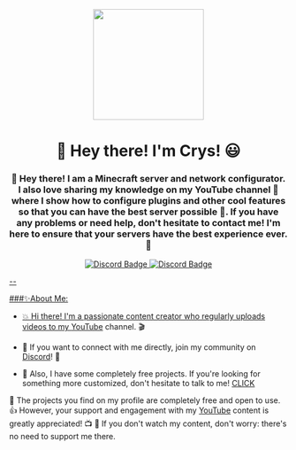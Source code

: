 <div id="header" align="center">
    <img src="https://media0.giphy.com/media/r8GMmlV8qGrfZ3txfX/giphy.gif?cid=ecf05e47grjtwv0ei1hk5aw95sptqgt9c542zfke3huyh9yn&rid=giphy.gif&ct=g"
        width="200" />
    <h1 align="center">👋 Hey there! I'm Crys! 😃</h1>
    <h3 align="center">👋 Hey there! I am a Minecraft server and network configurator. I also love sharing my knowledge on my YouTube channel 🎥 where I show how to configure plugins and other cool features so that you can have the best server possible 🚀. If you have any problems or need help, don't hesitate to contact me! I'm here to ensure that your servers have the best experience ever. 💪
    </h3>
</div>

<div id="header" align="center">
    <a href="https://discord.gg/qqTzknbS45" target="_blank">
        <img src="https://img.shields.io/discord/1054259347426922586?logo=Discord&style=for-the-badge" alt="Discord Badge"
    </a>
    <a href="https://www.youtube.com/@Mr-Crys" target="_blank">
        <img src="https://img.shields.io/youtube/channel/subscribers/@Mr-Crys?logo=Youtube&style=social" alt="Discord Badge"
    </a>
</div>

--
        
###✨About Me:

- 💥 Hi there! I'm a passionate content creator who regularly uploads videos to my [YouTube](https://www.youtube.com/@Mr-Crys/featured) channel. 🎬
        
- 📱 If you want to connect with me directly, join my community on [Discord](https://discord.gg/qqTzknbS45)! 🤝
        
- 🎁 Also, I have some completely free projects. If you're looking for something more customized, don't hesitate to talk to me! [CLICK](https://discord.gg/qqTzknbS45)

📂 The projects you find on my profile are completely free and open to use.
👍 However, your support and engagement with my [YouTube](https://www.youtube.com/@Mr-Crys/featured) content is greatly appreciated! 📺
👀 If you don't watch my content, don't worry: there's no need to support me there.
